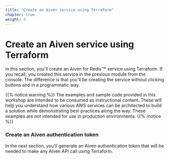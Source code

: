 ```yaml
---
title: "Create an Aiven service using Terraform"
chapter: true
weight: 3
---
```


# Create an Aiven service using Terraform

In this section, you'll create an Aiven for Redis™* service using Terraform. If you recall, you created this service in the previous module from the console. The difference is that you'll be creating the service without clicking buttons and in a programmatic way.

{{% notice warning %}}
The examples and sample code provided in this workshop are intended to be consumed as instructional content. These will help you understand how various AWS services can be architected to build a solution while demonstrating best practices along the way. These examples are not intended for use in production environments.
{{% /notice %}}

### Create an Aiven authentication token
In the next section, you'll generate an Aiven authentication token that will be needed to make any Aiven API call using Terraform.